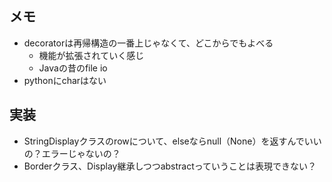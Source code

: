 ## メモ
- decoratorは再帰構造の一番上じゃなくて、どこからでもよべる
  - 機能が拡張されていく感じ
  - Javaの昔のfile io
- pythonにcharはない

## 実装
- StringDisplayクラスのrowについて、elseならnull（None）を返すんでいいの？エラーじゃないの？
- Borderクラス、Display継承しつつabstractっていうことは表現できない？

